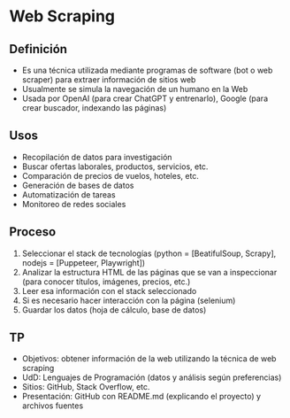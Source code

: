 # Web Scraping

## Definición

* Es una técnica utilizada mediante programas de software (bot o web scraper) para extraer información de sitios web
* Usualmente se simula la navegación de un humano en la Web
* Usada por OpenAI (para crear ChatGPT y entrenarlo), Google (para crear buscador, indexando las páginas)

## Usos

* Recopilación de datos para investigación
* Buscar ofertas laborales, productos, servicios, etc.
* Comparación de precios de vuelos, hoteles, etc.
* Generación de bases de datos
* Automatización de tareas
* Monitoreo de redes sociales

## Proceso

1. Seleccionar el stack de tecnologías (python = [BeatifulSoup, Scrapy], nodejs = [Puppeteer, Playwright])
1. Analizar la estructura HTML de las páginas que se van a inspeccionar (para conocer títulos, imágenes, precios, etc.)
1. Leer esa información con el stack seleccionado
1. Si es necesario hacer interacción con la página (selenium)
1. Guardar los datos (hoja de cálculo, base de datos)

## TP

* Objetivos: obtener información de la web utilizando la técnica de web scraping
* UdD: Lenguajes de Programación (datos y análisis según preferencias)
* Sitios: GitHub, Stack Overflow, etc.
* Presentación: GitHub con README.md (explicando el proyecto) y archivos fuentes
